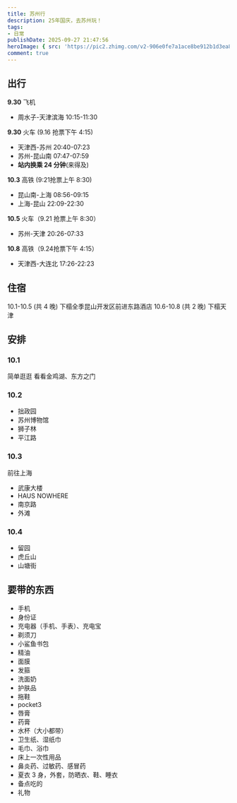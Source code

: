 ```yaml
---
title: 苏州行
description: 25年国庆，去苏州玩！
tags:
- 日常
publishDate: 2025-09-27 21:47:56
heroImage: { src: 'https://pic2.zhimg.com/v2-906e0fe7a1ace8be912b1d3ea8cf546f_r.jpg', inferSize: true }
comment: true
---
```


## 出行
**9.30** 飞机
- 周水子-天津滨海 10:15-11:30

**9.30** 火车 (9.16 抢票下午 4:15)
- 天津西-苏州 20:40-07:23
- 苏州-昆山南 07:47-07:59
- **站内换乘 24 分钟**(来得及)

**10.3** 高铁 (9:21抢票上午 8:30)
- 昆山南-上海 08:56-09:15 
- 上海-昆山 22:09-22:30

**10.5** 火车（9.21 抢票上午 8:30）
- 苏州-天津 20:26-07:33

**10.8** 高铁（9.24抢票下午 4:15）
- 天津西-大连北 17:26-22:23

## 住宿
10.1-10.5 (共 4 晚) 下榻全季昆山开发区前进东路酒店
10.6-10.8 (共 2 晚) 下榻天津

## 安排
### 10.1
简单逛逛
看看金鸡湖、东方之门
### 10.2
- 拙政园
- 苏州博物馆
- 狮子林
- 平江路
### 10.3
前往上海
- 武康大楼
- HAUS NOWHERE
- 南京路
- 外滩
### 10.4
- 留园
- 虎丘山
- 山塘街
## 要带的东西
- 手机
- 身份证
- 充电器（手机、手表）、充电宝
- 剃须刀
- 小鲨鱼书包
- 精油
- 面膜
- 发箍
- 洗面奶
- 护肤品
- 拖鞋
- pocket3
- 唇膏
- 药膏
- 水杯（大小都带）
- 卫生纸、湿纸巾
- 毛巾、浴巾
- 床上一次性用品
- 鼻炎药、过敏药、感冒药
- 夏衣 3 身，外套，防晒衣、鞋、睡衣
- 备点吃的
- 礼物